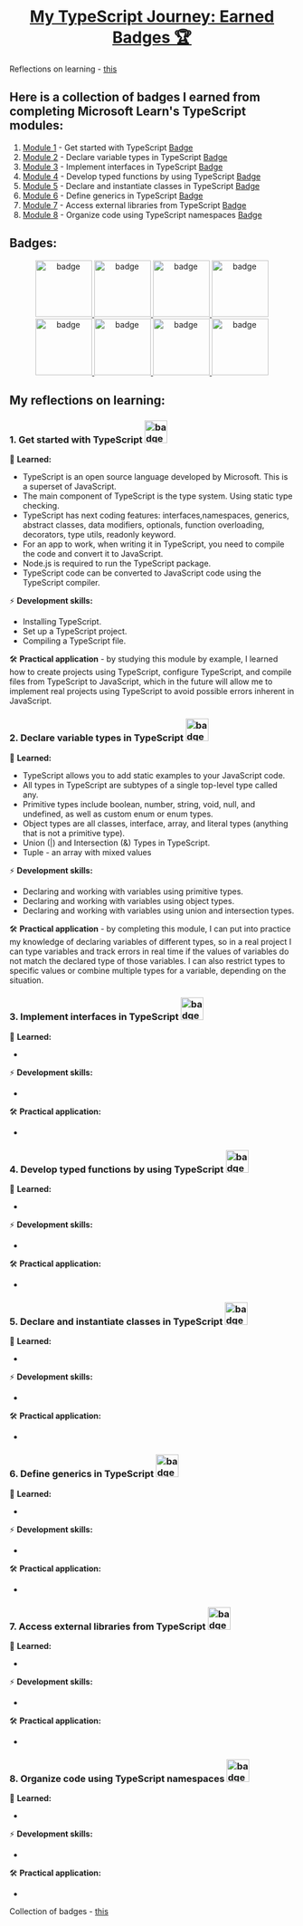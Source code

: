 <h1 align="center"><a target="_blank" href="https://learn.microsoft.com/en-us/users/yury-1685/">My TypeScript Journey: Earned Badges 🏆</a></h1>
<p>Reflections on learning - <a href="#reflections-on-learning" title="open module reflections">this</a><p>
<h2 id="collection-of-badges">Here is a collection of badges I earned from completing Microsoft Learn's TypeScript modules:</h2>
<ol>
  <li><a href="#get-started-with-ts" title="open module reflections">Module 1</a> - Get started with TypeScript <a target="_blank" href="https://learn.microsoft.com/api/achievements/share/en-us/Yury-1685/UFSLRRC3?sharingId=990D6ED34729992B" title="open badge">Badge</a></li>
  <li><a href="#declare-variable-types-in-ts" title="open module reflections">Module 2</a> - Declare variable types in TypeScript <a target="_blank" href="https://learn.microsoft.com/api/achievements/share/en-us/Yury-1685/3X56KBUH?sharingId=990D6ED34729992B" title="open badge">Badge</a></li>
  <li><a href="#implement-interfaces-in-ts" title="open module reflections">Module 3</a> - Implement interfaces in TypeScript <a target="_blank" href="https://learn.microsoft.com/api/achievements/share/en-us/Yury-1685/HYLC6K28?sharingId=990D6ED34729992B" title="open badge">Badge</a></li>
  <li><a href="#develop-typed-functions-by-using-ts" title="open module reflections">Module 4</a> - Develop typed functions by using TypeScript <a target="_blank" href="https://learn.microsoft.com/api/achievements/share/en-us/Yury-1685/8R6PNR3W?sharingId=990D6ED34729992B" title="open badge">Badge</a></li>
  <li><a href="#declare-and-instantiate-classes-in-ts" title="open module reflections">Module 5</a> - Declare and instantiate classes in TypeScript <a target="_blank" href="https://learn.microsoft.com/api/achievements/share/en-us/Yury-1685/HYGEXBX8?sharingId=990D6ED34729992B" title="open badge">Badge</a></li>
  <li><a href="#define-generics-in-ts" title="open module reflections">Module 6</a> - Define generics in TypeScript <a target="_blank" href="https://learn.microsoft.com/api/achievements/share/en-us/Yury-1685/PTZ3SAE4?sharingId=990D6ED34729992B" title="open badge">Badge</a></li>
  <li><a href="#access-external-libraries-from-ts" title="open module reflections">Module 7</a> - Access external libraries from TypeScript <a target="_blank" href="https://learn.microsoft.com/api/achievements/share/en-us/Yury-1685/DGQNUV8J?sharingId=990D6ED34729992B" title="open badge">Badge</a></li>
  <li><a href="#organize-code-using-ts-namespaces" title="open module reflections">Module 8</a> - Organize code using TypeScript namespaces <a target="_blank" href="https://learn.microsoft.com/api/achievements/share/en-us/Yury-1685/WAC4MDZN?sharingId=990D6ED34729992B" title="open badge">Badge</a></li>
</ol>

<h2>Badges:</h2>
<div align="center">
  <a target="_blank" href="https://learn.microsoft.com/api/achievements/share/en-us/Yury-1685/WAC4MDZN?sharingId=990D6ED34729992B">
    <img src="https://learn.microsoft.com/en-us/training/achievements/typescript/typescript-get-started.svg" alt="badge" style="width: 100px;" title="Get started with TypeScript">
  </a>
  <a target="_blank" href="https://learn.microsoft.com/api/achievements/share/en-us/Yury-1685/3X56KBUH?sharingId=990D6ED34729992B">
    <img src="https://learn.microsoft.com/en-us/training/achievements/typescript/typescript-declare-variable-types.svg" alt="badge" style="width: 100px;" title="Declare variable types in TypeScript">
  </a>
  <a target="_blank" href="https://learn.microsoft.com/api/achievements/share/en-us/Yury-1685/HYLC6K28?sharingId=990D6ED34729992B">
    <img src="https://learn.microsoft.com/en-us/training/achievements/typescript/typescript-implement-interfaces.svg" alt="badge" style="width: 100px;" title="Implement interfaces in TypeScript">
  </a>
  <a target="_blank" href="https://learn.microsoft.com/api/achievements/share/en-us/Yury-1685/8R6PNR3W?sharingId=990D6ED34729992B">
    <img src="https://learn.microsoft.com/en-us/training/achievements/typescript/typescript-develop-typed-functions.svg" alt="badge" style="width: 100px;" title="Develop typed functions by using TypeScript">
  </a>
  <a target="_blank" href="https://learn.microsoft.com/api/achievements/share/en-us/Yury-1685/HYGEXBX8?sharingId=990D6ED34729992B">
    <img src="https://learn.microsoft.com/en-us/training/achievements/typescript/typescript-declare-instantiate-classes.svg" alt="badge" style="width: 100px;" title="Declare and instantiate classes in TypeScript">
  </a>
  <a target="_blank" href="https://learn.microsoft.com/api/achievements/share/en-us/Yury-1685/PTZ3SAE4?sharingId=990D6ED34729992B">
    <img src="https://learn.microsoft.com/en-us/training/achievements/typescript/typescript-generics.svg" alt="badge" style="width: 100px;" title="Define generics in TypeScript">
  </a>
  <a target="_blank" href="https://learn.microsoft.com/api/achievements/share/en-us/Yury-1685/DGQNUV8J?sharingId=990D6ED34729992B">
    <img src="https://learn.microsoft.com/en-us/training/achievements/typescript/typescript-work-external-libraries.svg" alt="badge" style="width: 100px;" title="Access external libraries from TypeScript">
  </a>
  <a target="_blank" href="https://learn.microsoft.com/api/achievements/share/en-us/Yury-1685/WAC4MDZN?sharingId=990D6ED34729992B">
    <img src="https://learn.microsoft.com/en-us/training/achievements/typescript/typescript-namespaces-organize-code.svg" alt="badge" style="width: 100px;" title="Organize code using TypeScript namespaces">
  </a>
</div>

<h2 id="reflections-on-learning">My reflections on learning:</h2>

<h3 id="get-started-with-ts">1. Get started with TypeScript 
  <a target="_blank" href="https://learn.microsoft.com/api/achievements/share/en-us/Yury-1685/WAC4MDZN?sharingId=990D6ED34729992B">
    <img src="https://learn.microsoft.com/en-us/training/achievements/typescript/typescript-get-started.svg" alt="badge" style="width: 40px;" title="Get started with TypeScript">
  </a>
</h3>

<p>📝 <strong>Learned:</strong><p>
<ul>
  <li>TypeScript is an open source language developed by Microsoft. This is a superset of JavaScript.</li>
  <li>The main component of TypeScript is the type system. Using static type checking.</li>
  <li>TypeScript has next coding features: interfaces,namespaces, generics, abstract classes, data modifiers, optionals, function overloading, decorators, type utils, readonly keyword.</li>
  <li>For an app to work, when writing it in TypeScript, you need to compile the code and convert it to JavaScript.</li>
  <li>Node.js is required to run the TypeScript package.</li>
  <li>TypeScript code can be converted to JavaScript code using the TypeScript compiler.</li>
</ul>

<p>⚡ <strong>Development skills:</strong><p>
<ul>
  <li>Installing TypeScript.</li>
  <li>Set up a TypeScript project.</li>
  <li>Compiling a TypeScript file.</li>
</ul>

<p>🛠️ <strong>Practical application</strong> - by studying this module by example, I learned how to create projects using TypeScript, configure TypeScript, and compile files from TypeScript to JavaScript, which in the future will allow me to implement real projects using TypeScript to avoid possible errors inherent in JavaScript.<p>

<h3 id="declare-variable-types-in-ts">2. Declare variable types in TypeScript 
  <a target="_blank" href="https://learn.microsoft.com/api/achievements/share/en-us/Yury-1685/3X56KBUH?sharingId=990D6ED34729992B">
    <img src="https://learn.microsoft.com/en-us/training/achievements/typescript/typescript-declare-variable-types.svg" alt="badge" style="width: 40px;" title="Declare variable types in TypeScript">
  </a>
</h3>

<p>📝 <strong>Learned:</strong><p>
<ul>
  <li>TypeScript allows you to add static examples to your JavaScript code.</li>
  <li>All types in TypeScript are subtypes of a single top-level type called any.</li>
  <li>Primitive types include boolean, number, string, void, null, and undefined, as well as custom enum or enum types.</li>
  <li>Object types are all classes, interface, array, and literal types (anything that is not a primitive type).</li>
  <li>Union (|) and Intersection (&) Types in TypeScript.</li>
  <li>Tuple - an array with mixed values</li>
</ul>

<p>⚡ <strong>Development skills:</strong><p>
<ul>
  <li>Declaring and working with variables using primitive types.</li>
  <li>Declaring and working with variables using object types.</li>
  <li>Declaring and working with variables using union and intersection types.</li>
</ul>

<p>🛠️ <strong>Practical application</strong> - by completing this module, I can put into practice my knowledge of declaring variables of different types, so in a real project I can type variables and track errors in real time if the values ​​of variables do not match the declared type of those variables. I can also restrict types to specific values ​​or combine multiple types for a variable, depending on the situation.<p>

<h3 id="implement-interfaces-in-ts">3. Implement interfaces in TypeScript 
  <a target="_blank" href="https://learn.microsoft.com/api/achievements/share/en-us/Yury-1685/HYLC6K28?sharingId=990D6ED34729992B">
    <img src="https://learn.microsoft.com/en-us/training/achievements/typescript/typescript-implement-interfaces.svg" alt="badge" style="width: 40px;" title="Implement interfaces in TypeScript">
  </a>
</h3>

<p>📝 <strong>Learned:</strong><p>
<ul>
  <li></li>
</ul>

<p>⚡ <strong>Development skills:</strong><p>
<ul>
  <li></li>
</ul>

<p>🛠️ <strong>Practical application:</strong><p>
<ul>
  <li></li>
</ul>

<h3 id="develop-typed-functions-by-using-ts">4. Develop typed functions by using TypeScript 
  <a target="_blank" href="https://learn.microsoft.com/api/achievements/share/en-us/Yury-1685/8R6PNR3W?sharingId=990D6ED34729992B">
    <img src="https://learn.microsoft.com/en-us/training/achievements/typescript/typescript-develop-typed-functions.svg" alt="badge" style="width: 40px;" title="Develop typed functions by using TypeScript">
  </a>
</h3>

<p>📝 <strong>Learned:</strong><p>
<ul>
  <li></li>
</ul>

<p>⚡ <strong>Development skills:</strong><p>
<ul>
  <li></li>
</ul>

<p>🛠️ <strong>Practical application:</strong><p>
<ul>
  <li></li>
</ul>

<h3 id="declare-and-instantiate-classes-in-ts">5. Declare and instantiate classes in TypeScript 
  <a target="_blank" href="https://learn.microsoft.com/api/achievements/share/en-us/Yury-1685/HYGEXBX8?sharingId=990D6ED34729992B">
    <img src="https://learn.microsoft.com/en-us/training/achievements/typescript/typescript-declare-instantiate-classes.svg" alt="badge" style="width: 40px;" title="Declare and instantiate classes in TypeScript">
  </a>
</h3>

<p>📝 <strong>Learned:</strong><p>
<ul>
  <li></li>
</ul>

<p>⚡ <strong>Development skills:</strong><p>
<ul>
  <li></li>
</ul>

<p>🛠️ <strong>Practical application:</strong><p>
<ul>
  <li></li>
</ul>

<h3 id="define-generics-in-ts">6. Define generics in TypeScript 
  <a target="_blank" href="https://learn.microsoft.com/api/achievements/share/en-us/Yury-1685/PTZ3SAE4?sharingId=990D6ED34729992B">
    <img src="https://learn.microsoft.com/en-us/training/achievements/typescript/typescript-generics.svg" alt="badge" style="width: 40px;" title="Define generics in TypeScript">
  </a>
</h3>

<p>📝 <strong>Learned:</strong><p>
<ul>
  <li></li>
</ul>

<p>⚡ <strong>Development skills:</strong><p>
<ul>
  <li></li>
</ul>

<p>🛠️ <strong>Practical application:</strong><p>
<ul>
  <li></li>
</ul>

<h3 id="access-external-libraries-from-ts">7. Access external libraries from TypeScript 
  <a target="_blank" href="https://learn.microsoft.com/api/achievements/share/en-us/Yury-1685/DGQNUV8J?sharingId=990D6ED34729992B">
    <img src="https://learn.microsoft.com/en-us/training/achievements/typescript/typescript-work-external-libraries.svg" alt="badge" style="width: 40px;" title="Access external libraries from TypeScript">
  </a>
</h3>

<p>📝 <strong>Learned:</strong><p>
<ul>
  <li></li>
</ul>

<p>⚡ <strong>Development skills:</strong><p>
<ul>
  <li></li>
</ul>

<p>🛠️ <strong>Practical application:</strong><p>
<ul>
  <li></li>
</ul>

<h3 id="organize-code-using-ts-namespaces">8. Organize code using TypeScript namespaces 
  <a target="_blank" href="https://learn.microsoft.com/api/achievements/share/en-us/Yury-1685/WAC4MDZN?sharingId=990D6ED34729992B">
    <img src="https://learn.microsoft.com/en-us/training/achievements/typescript/typescript-namespaces-organize-code.svg" alt="badge" style="width: 40px;" title="Organize code using TypeScript namespaces">
  </a>
</h3>

<p>📝 <strong>Learned:</strong><p>
<ul>
  <li></li>
</ul>

<p>⚡ <strong>Development skills:</strong><p>
<ul>
  <li></li>
</ul>

<p>🛠️ <strong>Practical application:</strong><p>
<ul>
  <li></li>
</ul>

<p>Collection of badges - <a href="#collection-of-badges" title="open module reflections">this</a><p>